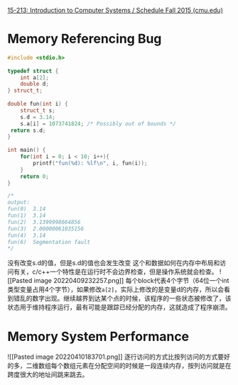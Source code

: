 [15-213: Introduction to Computer Systems / Schedule Fall 2015 (cmu.edu)](https://www.cs.cmu.edu/afs/cs/academic/class/15213-f15/www/schedule.html)
# Memory Referencing Bug
```c++
#include <stdio.h>  
  
typedef struct {  
    int a[2];  
    double d;  
} struct_t;  
  
double fun(int i) {  
    struct_t s;  
    s.d = 3.14;  
    s.a[i] = 1073741824; /* Possibly out of bounds */  
 return s.d;  
}  
  
int main() {  
    for(int i = 0; i < 10; i++){  
        printf("fun(%d): %lf\n", i, fun(i));  
    }  
    return 0;  
}

/*
output:
fun(0)  3.14
fun(1)  3.14
fun(2)  3.1399998664856
fun(3)  2.00000061035156
fun(4)  3.14
fun(6)  Segmentation fault
*/
```
没有改变s.d的值，但是s.d的值也会发生改变
这个和数据如何在内存中布局和访问有关，c/c++一个特性是在运行时不会边界检查，但是操作系统就会检查。
![[Pasted image 20220409232257.png]]
每个block代表4个字节（64位一个int类型变量占用4个字节），如果修改`a[2]`，实际上修改的是变量d的内存，所以会看到错乱的数字出现。继续越界到达某个点的时候，该程序的一些状态被修改了，该状态用于维持程序运行，最有可能是跟踪已经分配的内存，这就造成了程序崩溃。
# Memory System Performance
![[Pasted image 20220410183701.png]]
逐行访问的方式比按列访问的方式要好的多，二维数组每个数组元素在分配空间的时候是一段连续内存，按列访问就是在跨度很大的地址间跳来跳去。
